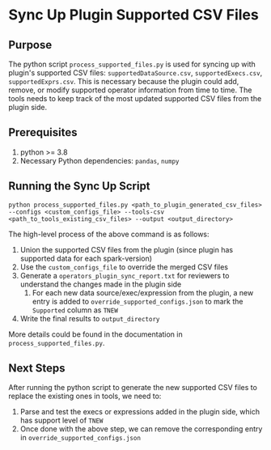 # Sync Up Plugin Supported CSV Files

## Purpose

The python script `process_supported_files.py` is used for syncing up with plugin's supported CSV files: `supportedDataSource.csv`, `supportedExecs.csv`, `supportedExprs.csv`. This is necessary because the plugin could add, remove, or modify supported operator information from time to time. The tools needs to keep track of the most updated supported CSV files from the plugin side.

## Prerequisites

1. python >= 3.8
2. Necessary Python dependencies: `pandas`, `numpy`

## Running the Sync Up Script
```
python process_supported_files.py <path_to_plugin_generated_csv_files> --configs <custom_configs_file> --tools-csv <path_to_tools_existing_csv_files> --output <output_directory>
```

The high-level process of the above command is as follows:

1. Union the supported CSV files from the plugin (since plugin has supported data for each spark-version)
2. Use the `custom_configs_file` to override the merged CSV files
3. Generate a `operators_plugin_sync_report.txt` for reviewers to understand the changes made in the plugin side
   1. For each new data source/exec/expression from the plugin, a new entry is added to `override_supported_configs.json` to mark the `Supported` column as `TNEW`
4. Write the final results to `output_directory`

More details could be found in the documentation in `process_supported_files.py`.

## Next Steps

After running the python script to generate the new supported CSV files to replace the existing ones in tools, we need to:
1. Parse and test the execs or expressions added in the plugin side, which has support level of `TNEW`
2. Once done with the above step, we can remove the corresponding entry in `override_supported_configs.json`
